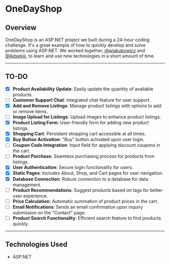 # OneDayShop

## Overview

OneDayShop is an ASP.NET project we built during a 24-hour coding challenge. It's a great example of how to quickly develop and solve problems using ASP.NET.
We worked together, [@wjakubowicz](https://github.com/wjakubowicz) and [@Adsekiii](https://github.com/Adsekiii), to learn and use new technologies in a short amount of time.

---

## TO-DO

- [x] **Product Availability Update**: Easily update the quantity of available products.
- [ ] **Customer Support Chat**: Integrated chat feature for user support.
- [x] **Add and Remove Listings**: Manage product listings with options to add or remove items.
- [ ] **Image Upload for Listings**: Upload images to enhance product listings.
- [x] **Product Listing Form**: User-friendly form for adding new product listings.
- [x] **Shopping Cart**: Persistent shopping cart accessible at all times.
- [x] **Buy Button Activation**: "Buy" button activated upon user login.
- [ ] **Coupon Code Integration**: Input field for applying discount coupons in the cart.
- [ ] **Product Purchase**: Seamless purchasing process for products from listings.
- [x] **User Authentication**: Secure login functionality for users.
- [x] **Static Pages**: Includes About, Shop, and Cart pages for user navigation.
- [x] **Database Connection**: Robust connection to a database for data management.
- [ ] **Product Recommendations**: Suggest products based on tags for better user experience.
- [ ] **Price Calculation**: Automatic summation of product prices in the cart.
- [ ] **Email Notifications**: Sends an email confirmation upon inquiry submission on the "Contact" page.
- [ ] **Product Search Functionality**: Efficient search feature to find products quickly.

---

## Technologies Used

- ASP.NET